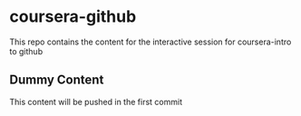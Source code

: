 # coursera-github
This repo contains the content for the interactive session for coursera-intro to github

## Dummy Content
This content will be pushed in the first commit
